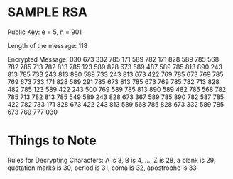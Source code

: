 # SAMPLE RSA

Public Key: e = 5, n = 901

Length of the message: 118

Encrypted Message:
030 673 332 785 171 589 782 171 828 589 785 568 782 785 713 782 813 785 123 589 828 673 589 487 589 785 813 890 243 813 785 733 243 813 890 589 733 243 813 673 422 769 785 673 769 785 769 673 733 171 828 589 291 785 673 813 785 673 769 785 782 713 828 482 785 123 589 422 243 500 769 589 785 813 890 589 482 785 568 782 785 713 782 813 785 549 589 243 828 673 367 589 785 890 782 587 785 422 782 733 171 828 673 422 243 813 589 568 785 828 673 332 589 785 673 769 777 030

# Things to Note
Rules for Decrypting Characters: A is 3, B is 4, ..., Z is 28, a blank is 29, quotation marks is 30, period is 31, coma is 32, apostrophe is 33
